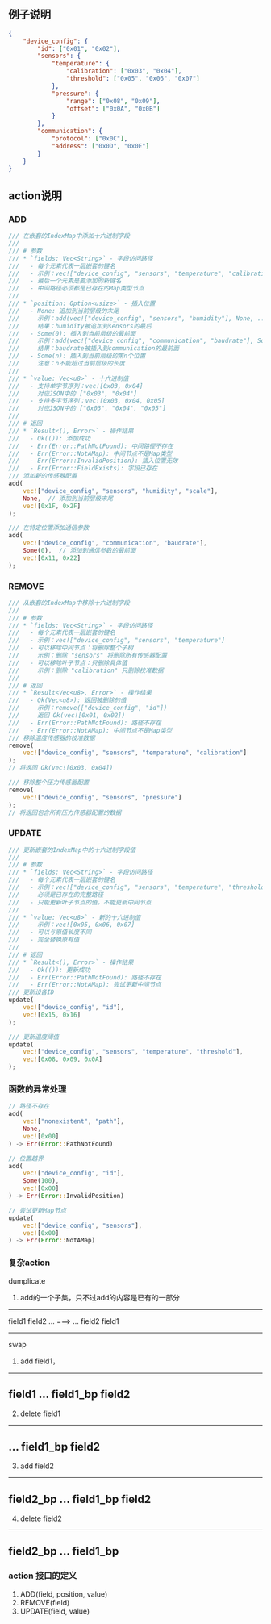 ## 例子说明
```json
{
    "device_config": {
        "id": ["0x01", "0x02"],
        "sensors": {
            "temperature": {
                "calibration": ["0x03", "0x04"],
                "threshold": ["0x05", "0x06", "0x07"]
            },
            "pressure": {
                "range": ["0x08", "0x09"],
                "offset": ["0x0A", "0x0B"]
            }
        },
        "communication": {
            "protocol": ["0x0C"],
            "address": ["0x0D", "0x0E"]
        }
    }
}
```
## action说明
### ADD
```rust
/// 在嵌套的IndexMap中添加十六进制字段
/// 
/// # 参数
/// * `fields: Vec<String>` - 字段访问路径
///   - 每个元素代表一层嵌套的键名
///   - 示例：vec!["device_config", "sensors", "temperature", "calibration"]
///   - 最后一个元素是要添加的新键名
///   - 中间路径必须都是已存在的Map类型节点
///
/// * `position: Option<usize>` - 插入位置
///   - None: 追加到当前层级的末尾
///     示例：add(vec!["device_config", "sensors", "humidity"], None, ...)
///     结果：humidity被追加到sensors的最后
///   - Some(0): 插入到当前层级的最前面
///     示例：add(vec!["device_config", "communication", "baudrate"], Some(0), ...)
///     结果：baudrate被插入到communication的最前面
///   - Some(n): 插入到当前层级的第n个位置
///     注意：n不能超过当前层级的长度
///
/// * `value: Vec<u8>` - 十六进制值
///   - 支持单字节序列：vec![0x03, 0x04]
///     对应JSON中的 ["0x03", "0x04"]
///   - 支持多字节序列：vec![0x03, 0x04, 0x05]
///     对应JSON中的 ["0x03", "0x04", "0x05"]
///
/// # 返回
/// * `Result<(), Error>` - 操作结果
///   - Ok(()): 添加成功
///   - Err(Error::PathNotFound): 中间路径不存在
///   - Err(Error::NotAMap): 中间节点不是Map类型
///   - Err(Error::InvalidPosition): 插入位置无效
///   - Err(Error::FieldExists): 字段已存在
/// 添加新的传感器配置
add(
    vec!["device_config", "sensors", "humidity", "scale"],
    None,  // 添加到当前层级末尾
    vec![0x1F, 0x2F]
);

/// 在特定位置添加通信参数
add(
    vec!["device_config", "communication", "baudrate"],
    Some(0),  // 添加到通信参数的最前面
    vec![0x11, 0x22]
);
```

### REMOVE
```rust
/// 从嵌套的IndexMap中移除十六进制字段
/// 
/// # 参数
/// * `fields: Vec<String>` - 字段访问路径
///   - 每个元素代表一层嵌套的键名
///   - 示例：vec!["device_config", "sensors", "temperature"]
///   - 可以移除中间节点：将删除整个子树
///     示例：删除 "sensors" 将删除所有传感器配置
///   - 可以移除叶子节点：只删除具体值
///     示例：删除 "calibration" 只删除校准数据
///
/// # 返回
/// * `Result<Vec<u8>, Error>` - 操作结果
///   - Ok(Vec<u8>): 返回被删除的值
///     示例：remove(["device_config", "id"]) 
///     返回 Ok(vec![0x01, 0x02])
///   - Err(Error::PathNotFound): 路径不存在
///   - Err(Error::NotAMap): 中间节点不是Map类型
/// 移除温度传感器的校准数据
remove(
    vec!["device_config", "sensors", "temperature", "calibration"]
);
// 将返回 Ok(vec![0x03, 0x04])

/// 移除整个压力传感器配置
remove(
    vec!["device_config", "sensors", "pressure"]
);
// 将返回包含所有压力传感器配置的数据
```
### UPDATE
```rust
/// 更新嵌套的IndexMap中的十六进制字段值
/// 
/// # 参数
/// * `fields: Vec<String>` - 字段访问路径
///   - 每个元素代表一层嵌套的键名
///   - 示例：vec!["device_config", "sensors", "temperature", "threshold"]
///   - 必须是已存在的完整路径
///   - 只能更新叶子节点的值，不能更新中间节点
///
/// * `value: Vec<u8>` - 新的十六进制值
///   - 示例：vec![0x05, 0x06, 0x07]
///   - 可以与原值长度不同
///   - 完全替换原有值
///
/// # 返回
/// * `Result<(), Error>` - 操作结果
///   - Ok(()): 更新成功
///   - Err(Error::PathNotFound): 路径不存在
///   - Err(Error::NotAMap): 尝试更新中间节点
/// 更新设备ID
update(
    vec!["device_config", "id"],
    vec![0x15, 0x16]
);

/// 更新温度阈值
update(
    vec!["device_config", "sensors", "temperature", "threshold"],
    vec![0x08, 0x09, 0x0A]
);
```

### 函数的异常处理
```rust
// 路径不存在
add(
    vec!["nonexistent", "path"],
    None,
    vec![0x00]
) -> Err(Error::PathNotFound)

// 位置越界
add(
    vec!["device_config", "id"],
    Some(100),
    vec![0x00]
) -> Err(Error::InvalidPosition)

// 尝试更新Map节点
update(
    vec!["device_config", "sensors"],
    vec![0x00]
) -> Err(Error::NotAMap)
```
### 复杂action
dumplicate
1. add的一个子集，只不过add的内容是已有的一部分
----------          ----------
field1              field2
...           ===>  ...
field2              field1
----------          ----------
swap
1. add field1，
----------
field1
...
field1_bp
field2
----------
2. delete field1
----------

...
field1_bp
field2
----------
3. add field2
----------
field2_bp
...
field1_bp
field2
----------
4. delete field2
----------
field2_bp
...
field1_bp
----------

### action 接口的定义
1. ADD(field, position, value)
2. REMOVE(field)
3. UPDATE(field, value)